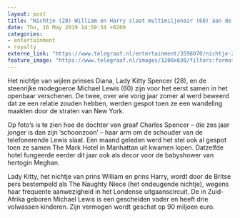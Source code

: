 ```yaml
---
layout: post
title: "Nichtje (28) William en Harry slaat multimiljonair (60) aan de haak"
date: Thu, 16 May 2019 14:59:34 +0200
categories: 
- entertainment 
- royalty 
externe_link: "https://www.telegraaf.nl/entertainment/3598070/nichtje-28-william-en-harry-slaat-multimiljonair-60-aan-de-haak"
feature_image: "https://www.telegraaf.nl/images/1200x630/filters:format(jpeg):quality(80)/cdn-kiosk-api.telegraaf.nl/740c1122-77da-11e9-a810-0218eaf05005.jpg"
---
```


<p class="intro">Het nichtje van wijlen prinses Diana, Lady Kitty Spencer (28), en de steenrijke modegoeroe Michael Lewis (60) zijn voor het eerst samen in het openbaar verschenen. De twee, over wie vorig jaar zomer al werd beweerd dat ze een relatie zouden hebben, werden gespot toen ze een wandeling maakten door de straten van New York.</p> <p>Op foto’s is te zien hoe de dochter van graaf Charles Spencer – die zes jaar jonger is dan zijn ’schoonzoon’ – haar arm om de schouder van de telefonerende Lewis slaat. Een maand geleden werd het stel ook al gespot toen ze samen The Mark Hotel in Manhattan uit kwamen lopen. Datzelfde hotel fungeerde eerder dit jaar ook als decor voor de babyshower van hertogin Meghan.</p><p>Lady Kitty, het nichtje van prins William en prins Harry, wordt door de Britse pers bestempeld als The Naughty Niece (het ondeugende nichtje), wegens haar frequente aanwezigheid in het Londense uitgaanscircuit. De in Zuid-Afrika geboren Michael Lewis is een gescheiden vader en heeft drie volwassen kinderen. Zijn vermogen wordt geschat op 90 miljoen euro.</p>
